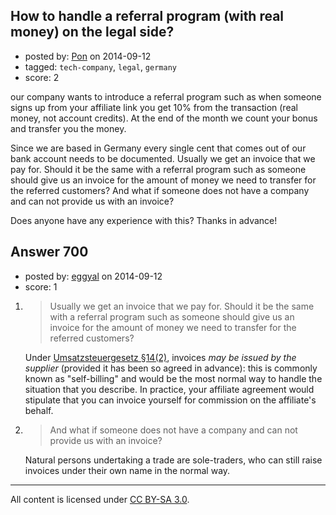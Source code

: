 ## How to handle a referral program (with real money) on the legal side?

- posted by: [Pon](https://stackexchange.com/users/5021696/pon) on 2014-09-12
- tagged: `tech-company`, `legal`, `germany`
- score: 2

our company wants to introduce a referral program such as when someone signs up from your affiliate link you get 10% from the transaction (real money, not account credits). At the end of the month we count your bonus and transfer you the money.

Since we are based in Germany every single cent that comes out of our bank account needs to be documented. Usually we get an invoice that we pay for. Should it be the same with a referral program such as someone should give us an invoice for the amount of money we need to transfer for the referred customers? And what if someone does not have a company and can not provide us with an invoice?

Does anyone have any experience with this? Thanks in advance!


## Answer 700

- posted by: [eggyal](https://stackexchange.com/users/310184/eggyal) on 2014-09-12
- score: 1

1. > Usually we get an invoice that we pay for. Should it be the same with a referral program such as someone should give us an invoice for the amount of money we need to transfer for the referred customers?

    Under [Umsatzsteuergesetz §14(2)](http://www.gesetze-im-internet.de/ustg_1980/__14.html), invoices *may be issued by the supplier* (provided it has been so agreed in advance): this is commonly known as "self-billing" and would be the most normal way to handle the situation that you describe.  In practice, your affiliate agreement would stipulate that you can invoice yourself for commission on the affiliate's behalf.

2. > And what if someone does not have a company and can not provide us with an invoice?

    Natural persons undertaking a trade are sole-traders, who can still raise invoices under their own name in the normal way.



---

All content is licensed under [CC BY-SA 3.0](https://creativecommons.org/licenses/by-sa/3.0/).
